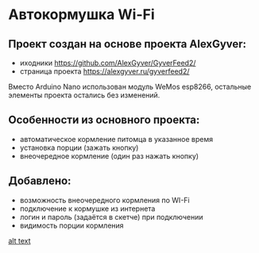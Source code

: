 # Автокормушка Wi-Fi
## Проект создан на основе проекта AlexGyver:
- иходники https://github.com/AlexGyver/GyverFeed2/
- страница проекта https://alexgyver.ru/gyverfeed2/

Вместо Arduino Nano использован модуль WeMos esp8266,
остальные элементы проекта остались без изменений.

## Особенности из основного проекта:
- автоматическое кормление питомца в указанное время
- установка порции (зажать кнопку)
- внеочередное кормление (один раз нажать кнопку)

## Добавлено:
- возможность внеочередного кормления по WI-Fi
- подключение к кормушке из интернета
- логин и пароль (задаётся в скетче) при подключении
- видимость порции кормления

[alt text](images/1.jpg "Страница входа")​
